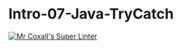 # Intro-07-Java-TryCatch
[![Mr Coxall's Super Linter](https://github.com/ICS4U-Programming-AdrijanV/Intro-07-Java-TryCatch/workflows/Mr%20Coxall's%20Super%20Linter/badge.svg)](https://github.com/ICS4U-Programming-AdrijanV/Intro-07-Java-TryCatch/actions/)

